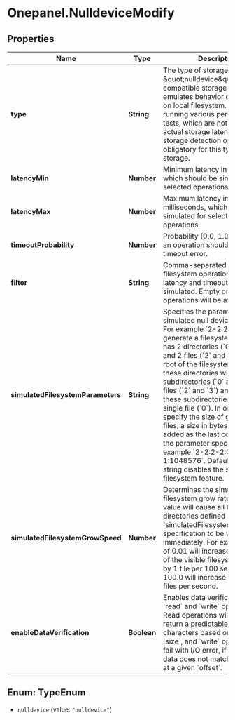 # Onepanel.NulldeviceModify

## Properties
Name | Type | Description | Notes
------------ | ------------- | ------------- | -------------
**type** | **String** | The type of storage.  &#x60;type &#x3D; \&quot;nulldevice\&quot;&#x60;  POSIX compatible storage which emulates behavior of &#x60;/dev/null&#x60; on local filesystem. Allows running various performance tests, which are not impacted by actual storage latency. Skip storage detection option is obligatory for this type of storage.  | 
**latencyMin** | **Number** | Minimum latency in milliseconds, which should be simulated for selected operations.  | [optional] 
**latencyMax** | **Number** | Maximum latency in milliseconds, which should be simulated for selected operations.  | [optional] 
**timeoutProbability** | **Number** | Probability (0.0, 1.0), with which an operation should return a timeout error.  | [optional] 
**filter** | **String** | Comma-separated list of filesystem operations, for which latency and timeout should be simulated. Empty or &#39;*&#39; mean all operations will be affected.  | [optional] 
**simulatedFilesystemParameters** | **String** | Specifies the parameters for a simulated null device filesystem. For example &#x60;2-2:2-2:0-1&#x60; will generate a filesystem tree which has 2 directories (&#x60;0&#x60; and &#x60;1&#x60;) and 2 files (&#x60;2&#x60; and &#x60;3&#x60;) in the root of the filesystem, each of these directories will have 2 subdirectories (&#x60;0&#x60; and &#x60;1&#x60;) and 2 files (&#x60;2&#x60; and &#x60;3&#x60;) and each of these subdirectories has only a single file (&#x60;0&#x60;). In order to specify the size of generated files, a size in bytes needs to be added as the last component of the parameter specification, for example &#x60;2-2:2-2:0-1:1048576&#x60;. Default empty string disables the simulated filesystem feature.  | [optional] 
**simulatedFilesystemGrowSpeed** | **Number** | Determines the simulated filesystem grow rate. Default 0.0 value will cause all the files and directories defined by the &#x60;simulatedFilesystemParameters&#x60; specification to be visible immediately. For example value of 0.01 will increase the number of the visible filesystem entries by 1 file per 100 seconds, while 100.0 will increase it by 100 files per second.  | [optional] 
**enableDataVerification** | **Boolean** | Enables data verification for &#x60;read&#x60; and &#x60;write&#x60; operations. Read operations will always return a predictable pattern of characters based on &#x60;offset&#x60; and &#x60;size&#x60;, and &#x60;write&#x60; operations will fail with I/O error, if the input data does not match the pattern at a given &#x60;offset&#x60;.  | [optional] [default to false]


<a name="TypeEnum"></a>
## Enum: TypeEnum


* `nulldevice` (value: `"nulldevice"`)




